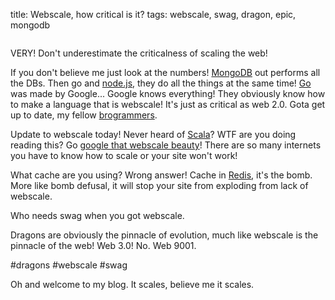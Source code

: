 title: Webscale, how critical is it?
tags: webscale, swag, dragon, epic, mongodb

<img src="/images/webscale_mongodb.jpg" alt="" itemprop="thumbnailUrl" class="thumbnail">

VERY! Don't underestimate the criticalness of scaling the web!

If you don't believe me just look at the numbers! <a href="http://mongodb-is-web-scale.com/" target="_blank">MongoDB</a> out performs all the DBs. Then go and <a href="http://nodejs.org/" target="_blank">node.js</a>, they do all the things at the same time! <a href="http://golang.org/" target="_blank">Go</a> was made by Google... Google knows everything! They obviously know how to make a language that is webscale! It's just as critical as web 2.0. Gota get up to date, my fellow <a href="http://areyouabrogrammer.com/" target="_blank">brogrammers</a>.

Update to webscale today! Never heard of <a href="http://www.scala-lang.org/" target="_blank">Scala</a>? WTF are you doing reading this? Go <a href="http://lmgtfy.com/?q=scala" target="_blank">google that webscale beauty</a>! There are so many internets you have to know how to scale or your site won't work!

What cache are you using? Wrong answer! Cache in <a href="http://redis.io/" target="_blank">Redis</a>, it's the bomb. More like bomb defusal, it will stop your site from exploding from lack of webscale.

Who needs swag when you got webscale.

Dragons are obviously the pinnacle of evolution, much like webscale is the pinnacle of the web! Web 3.0! No. Web 9001.

\#dragons #webscale #swag

Oh and welcome to my blog. It scales, believe me it scales.
